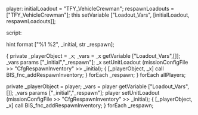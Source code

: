 player:
initialLoadout = "TFY_VehicleCrewman";
respawnLoadouts = ["TFY_VehicleCrewman"];
this setVariable ["Loadout_Vars", [initialLoadout, respawnLoadouts]];


script:



hint format ["%1 %2", _initial, str _respawn];

{ 
    private _playerObject = _x;
    _vars = _x getVariable ["Loadout_Vars",[]];
    _vars params ["_initial","_respawn"];
    _x setUnitLoadout (missionConfigFile >> "CfgRespawnInventory" >> _initial);
    {
        [_playerObject, _x] call BIS_fnc_addRespawnInventory;
    } forEach _respawn;
} forEach allPlayers;

 
private _playerObject = player;
_vars = player getVariable ["Loadout_Vars",[]];
_vars params ["_initial","_respawn"];
player setUnitLoadout (missionConfigFile >> "CfgRespawnInventory" >> _initial);
{
    [_playerObject, _x] call BIS_fnc_addRespawnInventory;
} forEach _respawn;
